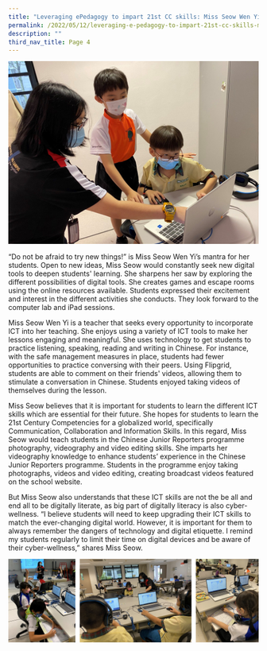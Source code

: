 ```yaml
---
title: "Leveraging ePedagogy to impart 21st CC skills: Miss Seow Wen Yi"
permalink: /2022/05/12/leveraging-e-pedagogy-to-impart-21st-cc-skills-miss-seow-wen-yi/
description: ""
third_nav_title: Page 4
---
```


<img src="/images/2-2048x1495.jpeg">
<p>&ldquo;Do not be afraid to try new things!&rdquo; is Miss Seow Wen Yi&rsquo;s mantra for her students. Open to new ideas, Miss Seow would constantly seek new digital tools to deepen students' learning. She sharpens her saw by exploring the different possibilities of digital tools. She creates games and escape rooms using the online resources available. Students expressed their excitement and interest in the different activities she conducts. They look forward to the computer lab and iPad sessions.</p>
<p>Miss Seow Wen Yi is a teacher that seeks every opportunity to incorporate ICT into her teaching. She enjoys using a variety of ICT tools to make her lessons engaging and meaningful. She uses technology to get students to practice listening, speaking, reading and writing in Chinese. For instance, with the safe management measures in place, students had fewer opportunities to practice conversing with their peers. Using Flipgrid, students are able to comment on their friends' videos, allowing them to stimulate a conversation in Chinese. Students enjoyed taking videos of themselves during the lesson.</p>
<p>Miss Seow believes that it is important for students to learn the different ICT skills which are essential for their future. She hopes for students to learn the 21st Century Competencies for a globalized world, specifically Communication, Collaboration and Information Skills. In this regard, Miss Seow would teach students in the Chinese Junior Reporters programme photography, videography and video editing skills. She imparts her videography knowledge to enhance students&rsquo; experience in the Chinese Junior Reporters programme. Students in the programme enjoy taking photographs, videos and video editing, creating broadcast videos featured on the school website.</p>
<p>But Miss Seow also understands that these ICT skills are not the be all and end all to be digitally literate, as big part of digitally literacy is also cyber-wellness. &ldquo;I believe students will need to keep upgrading their ICT skills to match the ever-changing digital world. However, it is important for them to always remember the dangers of technology and digital etiquette. I remind my students regularly to limit their time on digital devices and be aware of their cyber-wellness,&rdquo; shares Miss Seow.</p>
<img src="/images/leveraging.jpg">